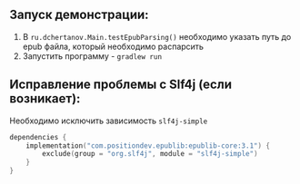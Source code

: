 ## Запуск демонстрации:

1. В `ru.dchertanov.Main.testEpubParsing()` необходимо указать путь до epub файла, который необходимо распарсить
2. Запустить программу - `gradlew run`

## Исправление проблемы с Slf4j (если возникает):

Необходимо исключить зависимость `slf4j-simple`

```kotlin
dependencies {
    implementation("com.positiondev.epublib:epublib-core:3.1") {
        exclude(group = "org.slf4j", module = "slf4j-simple")
    }
}
```